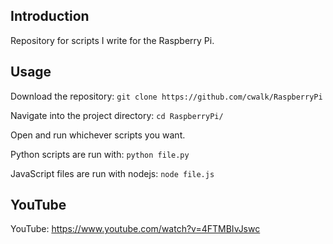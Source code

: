 ## Introduction

Repository for scripts I write for the Raspberry Pi.

## Usage

Download the repository: `git clone https://github.com/cwalk/RaspberryPi`

Navigate into the project directory: `cd RaspberryPi/`

Open and run whichever scripts you want.

Python scripts are run with: `python file.py`

JavaScript files are run with nodejs: `node file.js`

## YouTube

YouTube: https://www.youtube.com/watch?v=4FTMBIvJswc

